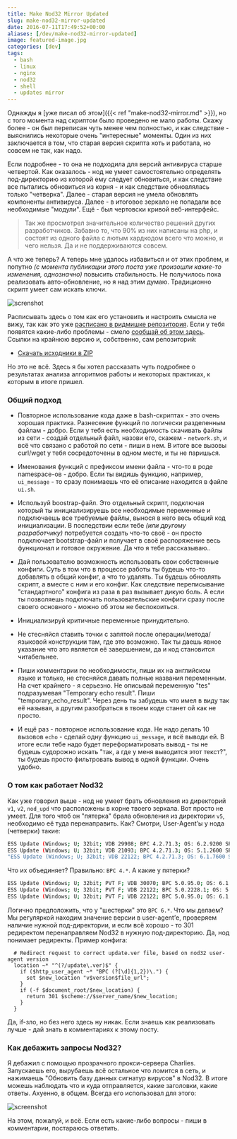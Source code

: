 ```yaml
---
title: Make Nod32 Mirror Updated
slug: make-nod32-mirror-updated
date: 2016-07-11T17:49:52+00:00
aliases: [/dev/make-nod32-mirror-updated]
image: featured-image.jpg
categories: [dev]
tags:
  - bash
  - linux
  - nginx
  - nod32
  - shell
  - updates mirror
---
```


Однажды я [уже писал об этом]({{< ref "make-nod32-mirror.md" >}}), но с того момента над скриптом было проведено не мало работы. Скажу более - он был переписан чуть менее чем полностью, и как следствие - выяснились некоторые очень "интересные" моменты. Один из них заключается в том, что старая версия скрипта хоть и работала, но совсем не так, как надо.

<!--more-->

Если подробнее - то она не подходила для версий антивируса старше четвертой. Как оказалось - нод не умеет самостоятельно определять под-директорию из которой ему следует обновиться, и как следствие все пытались обновиться из корня - и как следствие обновлялась только "четверка". Далее - старая версия не умела обновлять компоненты антивируса. Далее - в итоговое зеркало не попадали все необходимые "модули". Ещё - был чертовски кривой веб-интерфейс.

> Так же просмотрел значительное количество решений других разработчиков. Забавно то, что 90% из них написаны на php, и состоят из одного файла с лютым хардкодом всего что можно, и чего нельзя. Да и не поддерживаются совсем.

А что же теперь? А теперь мне удалось избавиться и от этих проблем, и попутно _(с момента публикации этого поста уже произошли какие-то изменения, однозначно)_ повысить стабильность. Не получилось пока реализовать авто-обновление, но я над этим думаю. Традиционно скрипт умеет сам искать ключи.

![screnshot](https://hsto.org/webt/pf/oh/gl/pfohgltyjy0gsyls1eztbrxv8pq.png)

Расписывать здесь о том как его установить и настроить смысла не вижу, так как это уже [расписано в ридмишке репозитория](https://github.com/tarampampam/nod32-update-mirror/blob/master/README.md). Если у тебя появятся какие-либо проблемы - смело [сообщай об этом здесь](https://github.com/tarampampam/nod32-update-mirror/issues/new). Ссылки на крайнюю версию и, собственно, сам репозиторий:

- [Скачать исходники в ZIP](https://github.com/tarampampam/nod32-update-mirror/archive/master.zip)

Но это не всё. Здесь я бы хотел рассказать чуть подробнее о результатах анализа алгоритмов работы и некоторых практиках, к которым в итоге пришел.

### Общий подход

- Повторное использование кода даже в bash-скриптах - это очень хорошая практика. Разнесение функций по логически разделенным файлам - добро. Если у тебя есть необходимость скачивать файлы из сети - создай отдельный файл, назови его, скажем - `network.sh`, и всё что связано с работой по сети - пиши в нем. В итоге все вызовы curl/wget у тебя сосредоточены в одном месте, и ты не паришься.

- Именования функций с префиксом имени файла - что-то в роде namespace-ов - добро. Если ты видишь функцию, например, `ui_message` - то сразу понимаешь что её описание находится в файле `ui.sh`.

- Используй boostrap-файл. Это отдельный скрипт, подключая который ты инициализируешь все необходимые переменные и подключаешь все требуемые файлы, вынося в него весь общий код инициализации. В последствии если тебе _(или другому разработчику)_ потребуется создать что-то своё - он просто подключает bootstrap-файл и получает в своё распоряжение весь функционал и готовое окружение. Да что я тебе рассказываю..

- Дай пользователю возможность использовать свои собственные конфиги. Суть в том что в процессе работы ты будешь что-то добавлять в общий конфиг, а что то удалять. Ты будешь обновлять скрипт, а вместе с ним и его конфиг. Как следствие переписывание "стандартного" конфига из раза в раз вызывает дикую боль. А если ты позволяешь подключать пользовательские конфиги сразу после своего основного - можно об этом не беспокоиться.

- Инициализируй критичные переменные принудительно.

- Не стесняйся ставить точки с запятой после операции/метода/языковой конструкции там, где это возможно. Так ты даешь явное указание что это является её завершением, да и код становится читабельнее.

- Пиши комментарии по необходимости, пиши их на английском языке и только, не стесняйся давать полные названия переменным. На счет крайнего - я серьезно. Не описывай переменную "tes" подразумевая "Temporary echo result". Пиши "temporary\_echo\_result". Через день ты забудешь что имел в виду так её называя, а другим разобраться в твоем коде станет ой как не просто.

- И ещё раз - повторное использование кода. Не надо делать 10 вызовов `echo` - сделай одну функцию `ui_message`, и всё выводи ей. В итоге если тебе надо будет переформатировать вывод - ты не будешь судорожно искать "так, а где у меня выводится этот текст?", ты будешь просто фильтровать вывод в одной функции. Очень удобно.

### О том как работает Nod32

Как уже говорил выше - нод не умеет брать обновления из директорий `v1`, `v2`, `nod_upd` что расположены в корне твоего зеркала. Вот просто не умеет. Для того чтоб он "пятерка" брала обновления из директории `v5`, необходимо её туда перенаправить. Как? Смотри, User-Agent&#8217;ы у нода (четверки) такие:

```bash
ESS Update (Windows; U; 32bit; VDB 29908; BPC 4.2.71.3; OS: 6.2.9200 SP 0.0 NT; TDB 29908; CH 0.0; LNG 1049; x64c; APP essbe; BEO 1; ASP 0.0; FW 0.4; PX 0; PUA 0; RA 0; PEV 29480)
ESS Update (Windows; U; 32bit; VDB 21093; BPC 4.2.71.3; OS: 5.1.2600 SP 3.0 NT; TDB 21093; CH 1.1; LNG 1049; x32c; APP eav; BEO 1; ASP 0.10; FW 0.0; PX 0; PUA 1; RA 0)
"ESS Update (Windows; U; 32bit; VDB 22122; BPC 4.2.71.3; OS: 6.1.7600 SP 0.0 NT; TDB 22122; CH 1.1; LNG 1049; x32c; APP essbe; BEO 1; ASP 0.0; FW 0.0; PX 0; PUA 1; RA 0)
```

Что их объединяет? Правильно: `BPC 4.*`. А какие у пятерки?

```bash
ESS Update (Windows; U; 32bit; PVT F; VDB 30070; BPC 5.0.95.0; OS: 6.1.7601 SP 1.0 NT; TDB 30070; CL 0.0.0; LNG 1049; x64c; APP eav; BEO 1; ASP 0.10; FW 0.0; PX 0; PUA 1; RA 0; PEV 29837)
ESS Update (Windows; U; 32bit; PVT F; VDB 22122; BPC 5.0.2228.1; OS: 5.2.3790 SP 2.0 NT; TDB 22122; CL 1.1.1; LNG 1049; x32s; APP eea; BEO 3; ASP 0.10; FW 0.0; PX 0; PUA 0; RA 0; HWF: 0100AA70-13A2-F3BB-DEE3-D2ABBCF7E297)
ESS Update (Windows; U; 32bit; PVT F; VDB 22122; BPC 5.0.95.0; OS: 6.1.7600 SP 0.0 NT; TDB 22122; CL 0.0.0; LNG 1049; x64s; APP eavbe; BEO 1; ASP 0.10; FW 0.0; PX 0; PUA 0; RA 0)
```

Логично предположить, что у "шестерки" это `BPC 6.*`. Что мы делаем? Мы регуляркой находим значение версии в user-agent&#8217;е, проверяем наличие нужной под-директории, и если всё хорошо - то 301 редиректом перенаправляем Nod32 в нужную под-директорию. Да, нод понимает редиректы. Пример конфига:

```nginx
  # Redirect request to correct update.ver file, based on nod32 user-agent version
  location ~* "^(?/update\.ver)$" {
    if ($http_user_agent ~* "BPC (?[\d]{1,2})\.") {
      set $new_location "v$version$file_url";
    }
    if (-f $document_root/$new_location) {
      return 301 $scheme://$server_name/$new_location;
    }
  }
```

Да, if-зло, но без него здесь ну никак. Если знаешь как реализовать лучше - дай знать в комментариях к этому посту.

### Как дебажить запросы Nod32?

Я дебажил с помощью прозрачного прокси-сервера Charlies. Запускаешь его, вырубаешь всё остальное что ломится в сеть, и нажимаешь "Обновить базу данных сигнатур вирусов" в Nod32. В итоге можешь наблюдать что и куда отправляется, какие заголовки, какие ответы. Ахуенно, в общем. Всегда его использовал для этого:

![screenshot](https://hsto.org/webt/wl/vp/j6/wlvpj6nq-5ac9wk2yhcqfdedlsy.png)

На этом, пожалуй, и всё. Если есть какие-либо вопросы - пиши в комментарии, постараюсь ответить.
